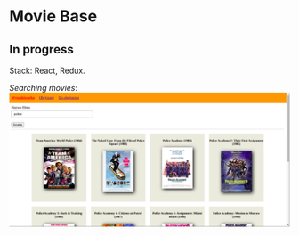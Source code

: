 # Movie Base
## In progress

Stack: React, Redux.

*Searching movies*:
![Searching movies](./screenshots/searching_movies.png)

